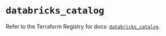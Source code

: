 # `databricks_catalog`

Refer to the Terraform Registry for docs: [`databricks_catalog`](https://registry.terraform.io/providers/databricks/databricks/1.76.0/docs/resources/catalog).

